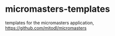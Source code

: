 # micromasters-templates
templates for the micromasters application, https://github.com/mitodl/micromasters
